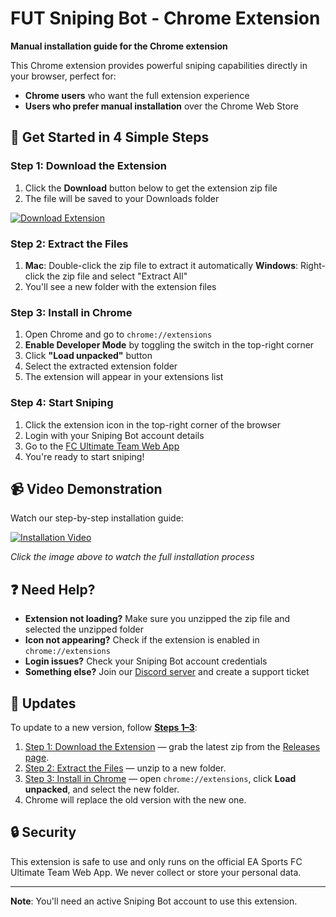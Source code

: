 # FUT Sniping Bot - Chrome Extension

**Manual installation guide for the Chrome extension**

This Chrome extension provides powerful sniping capabilities directly in your browser, perfect for:
- **Chrome users** who want the full extension experience
- **Users who prefer manual installation** over the Chrome Web Store

## 🚀 Get Started in 4 Simple Steps

### Step 1: Download the Extension
1. Click the **Download** button below to get the extension zip file
2. The file will be saved to your Downloads folder

<a href="https://github.com/FUT-Sniping/Chrome-Extension/releases/latest/download/chrome-extension.zip" target="_blank">
  <img src="https://img.shields.io/badge/Download-Extension-blue?style=for-the-badge" alt="Download Extension">
</a>

### Step 2: Extract the Files
1. **Mac**: Double-click the zip file to extract it automatically
**Windows**: Right-click the zip file and select "Extract All"
2. You'll see a new folder with the extension files

### Step 3: Install in Chrome
1. Open Chrome and go to `chrome://extensions`
2. **Enable Developer Mode** by toggling the switch in the top-right corner
3. Click **"Load unpacked"** button
4. Select the extracted extension folder
5. The extension will appear in your extensions list

### Step 4: Start Sniping
1. Click the extension icon in the top-right corner of the browser
2. Login with your Sniping Bot account details
3. Go to the <a href="https://www.ea.com/ea-sports-fc/ultimate-team/web-app/" target="_blank">FC Ultimate Team Web App</a>
4. You're ready to start sniping!

## 📹 Video Demonstration

Watch our step-by-step installation guide:

[![Installation Video](https://img.youtube.com/vi/adqhvYOLGz8/0.jpg)](https://www.youtube.com/watch?v=adqhvYOLGz8)

*Click the image above to watch the full installation process*

## ❓ Need Help?

- **Extension not loading?** Make sure you unzipped the zip file and selected the unzipped folder
- **Icon not appearing?** Check if the extension is enabled in `chrome://extensions`
- **Login issues?** Check your Sniping Bot account credentials
- **Something else?** Join our <a href="https://futsnipingbot.com/discord" target="_blank">Discord server</a> and create a support ticket

## 🔄 Updates

To update to a new version, follow **[Steps 1–3](#-get-started-in-4-simple-steps)**:

1. [Step 1: Download the Extension](#step-1-download-the-extension) — grab the latest zip from the [Releases page](https://github.com/FUT-Sniping/Chrome-Extension/releases/latest).
2. [Step 2: Extract the Files](#step-2-extract-the-files) — unzip to a new folder.
3. [Step 3: Install in Chrome](#step-3-install-in-chrome) — open `chrome://extensions`, click **Load unpacked**, and select the new folder.
4. Chrome will replace the old version with the new one.


## 🔒 Security

This extension is safe to use and only runs on the official EA Sports FC Ultimate Team Web App. We never collect or store your personal data.

---

**Note**: You'll need an active Sniping Bot account to use this extension.
